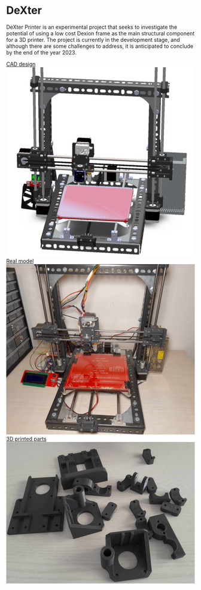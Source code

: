 # DeXter
DeXter Printer is an experimental project that seeks to investigate the potential of using a low cost Dexion frame as the main structural component for a 3D printer.
The project is currently in the development stage, and although there are some challenges to address, it is anticipated to conclude by the end of the year 2023.
  
<span style="text-decoration: underline;">CAD design</span>
![CAD Image](https://github.com/PanagiotisMenounos/DeXter/blob/main/docs/pictures/Dexter_FullAssembly.jpg)
<u>Real model</u>
![Real Image](https://github.com/PanagiotisMenounos/DeXter/blob/main/docs/pictures/363905082_629125485670601_357177237876035735_n.jpg)
<u>3D printed parts</u>
![3DPrint Image](https://github.com/PanagiotisMenounos/DeXter/blob/main/docs/pictures/3dprinter_parts1.jpg)



